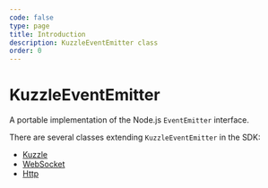 ```yaml
---
code: false
type: page
title: Introduction
description: KuzzleEventEmitter class
order: 0
---
```


# KuzzleEventEmitter

A portable implementation of the Node.js `EventEmitter` interface.

There are several classes extending `KuzzleEventEmitter` in the SDK:

- [Kuzzle](/sdk/js/7/core-classes/kuzzle/introduction)
- [WebSocket](/sdk/js/7/protocols/websocket/introduction)
- [Http](/sdk/js/7/protocols/http/introduction)
